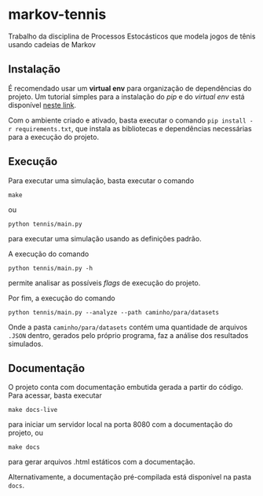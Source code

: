 # markov-tennis
Trabalho da disciplina de Processos Estocásticos que modela jogos de tênis usando cadeias de Markov

## Instalação

É recomendado usar um **virtual env** para organização de dependências do projeto. Um tutorial simples para a instalação do *pip* e do *virtual env* está disponível [neste link](http://timsherratt.org/digital-heritage-handbook/docs/python-pip-virtualenv/).

Com o ambiente criado e ativado, basta executar o comando `pip install -r requirements.txt`, que instala as bibliotecas e dependências necessárias para a execução do projeto.

## Execução
Para executar uma simulação, basta executar o comando

```
make
```
ou

```
python tennis/main.py
```


para executar uma simulação usando as definições padrão.

A execução do comando

```
python tennis/main.py -h
```

permite analisar as possíveis _flags_ de execução do projeto.

Por fim, a execução do comando

```
python tennis/main.py --analyze --path caminho/para/datasets
```

Onde a pasta `caminho/para/datasets` contém uma quantidade de arquivos `.JSON` dentro, gerados pelo próprio programa, faz a análise dos resultados simulados.


## Documentação
O projeto conta com documentação embutida gerada a partir do código. Para acessar, basta executar

```
make docs-live
```

para iniciar um servidor local na porta 8080 com a documentação do projeto, ou

```
make docs
```

para gerar arquivos .html estáticos com a documentação.

Alternativamente, a documentação pré-compilada está disponível na pasta `docs`.
